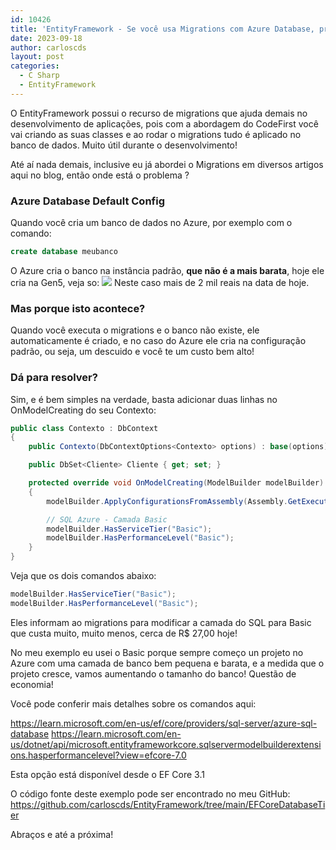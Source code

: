 ```yaml
---
id: 10426
title: 'EntityFramework - Se você usa Migrations com Azure Database, preste muita atenção!'
date: 2023-09-18
author: carloscds
layout: post
categories:
  - C Sharp 
  - EntityFramework 
---
```

O EntityFramework possui o recurso de migrations que ajuda demais no desenvolvimento de aplicações, pois com a abordagem do CodeFirst você vai criando  as suas classes e ao rodar o migrations tudo é aplicado no banco de dados. Muito útil durante o desenvolvimento!

Até aí nada demais, inclusive eu já abordei o Migrations em diversos artigos aqui no blog, então onde está o problema ?

### Azure Database Default Config
Quando você cria um banco de dados no Azure, por exemplo com o comando:

```sql
create database meubanco
```

O Azure cria o banco na instância padrão, **que não é a mais barata**, hoje ele cria na Gen5, veja so:
![]( wp-content/uploads/2023/09/entityframeworkcore-databasetier/sqlprice_gen5.png)
Neste caso mais de 2 mil reais na data de hoje.

### Mas porque isto acontece?
Quando você executa o migrations e o banco não existe, ele automaticamente é criado, e no caso do Azure ele cria na configuração padrão, ou seja, um descuido e você te um custo bem alto!

### Dá para resolver?
Sim, e é bem simples na verdade, basta adicionar duas linhas no OnModelCreating do seu Contexto:

```csharp
public class Contexto : DbContext
{
    public Contexto(DbContextOptions<Contexto> options) : base(options) { }

    public DbSet<Cliente> Cliente { get; set; }

    protected override void OnModelCreating(ModelBuilder modelBuilder)
    {
        modelBuilder.ApplyConfigurationsFromAssembly(Assembly.GetExecutingAssembly());

        // SQL Azure - Camada Basic
        modelBuilder.HasServiceTier("Basic");
        modelBuilder.HasPerformanceLevel("Basic");
    }
}
```
Veja que os dois comandos abaixo:

```csharp
modelBuilder.HasServiceTier("Basic");
modelBuilder.HasPerformanceLevel("Basic");
```
Eles informam ao migrations para modificar a camada do SQL para Basic que custa muito, muito menos, cerca de R$ 27,00 hoje!

No meu exemplo eu usei o Basic porque sempre começo un projeto no Azure com uma camada de banco bem pequena e barata, e a medida que o projeto cresce, vamos aumentando o tamanho do banco! Questão de economia!

Você pode conferir mais detalhes sobre os comandos aqui:

https://learn.microsoft.com/en-us/ef/core/providers/sql-server/azure-sql-database
https://learn.microsoft.com/en-us/dotnet/api/microsoft.entityframeworkcore.sqlservermodelbuilderextensions.hasperformancelevel?view=efcore-7.0

Esta opção está disponível desde o EF Core 3.1

O código fonte deste exemplo pode ser encontrado no meu GitHub: https://github.com/carloscds/EntityFramework/tree/main/EFCoreDatabaseTier

Abraços e até a próxima!
